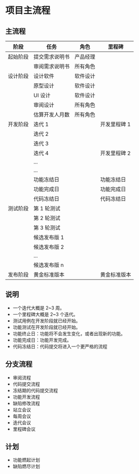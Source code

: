 # 项目主流程

## 主流程

| 阶段     | 任务           | 角色     | 里程碑       |
| -------- | -------------- | -------- | ------------ |
| 起始阶段 | 提交需求说明书 | 产品经理 |              |
|          | 审阅需求说明书 | 所有角色 |              |
| 设计阶段 | 设计软件       | 软件设计 |              |
|          | 原型设计       | 软件设计 |              |
|          | UI 设计        | 软件设计 |              |
|          | 审阅设计       | 所有角色 |              |
|          | 估算开发人月数 | 所有角色 |              |
| 开发阶段 | 迭代 1         |          | 开发里程碑 1 |
|          | 迭代 2         |          |              |
|          | 迭代 3         |          |              |
|          | 迭代 4         |          | 开发里程碑 2 |
|          | ...            |          |              |
|          | ...            |          |              |
|          | 功能冻结日     |          | 功能冻结日   |
|          | 功能完成日     |          | 功能完成日   |
|          | 代码冻结日     |          | 代码冻结日   |
| 测试阶段 | 第 1 轮测试    |          |              |
|          | 第 2 轮测试    |          |              |
|          | 第 3 轮测试    |          |              |
|          | 候选发布版 1   |          |              |
|          | 候选发布版 2   |          |              |
|          | ...            |          |              |
|          | 候选发布版 n   |          |              |
| 发布阶段 | 黄金标准版本   |          | 黄金标准版本 |

## 说明

- 一个迭代大概是 2~3 周。
- 一个里程碑大概是 2~3 个迭代。
- 测试用例在开发阶段就已经开始。
- 功能测试在开发阶段就已经开始。
- 功能终止日：功能将不会发生变化，或者出现新的功能。
- 功能完成日：功能开发完成。
- 代码冻结日：代码提交将进入一个更严格的流程

## 分支流程

- 审阅流程
- 代码提交流程
- 冻结期的代码提交流程
- 功能开发流程
- 缺陷修改流程
- 站立会议
- 每周会议
- 迭代会议
- 里程碑会议

## 计划

- 功能燃起计划
- 缺陷燃尽计划
